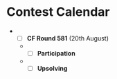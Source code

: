 
# Contest Calendar
* - [ ] **CF Round 581** (20th August) 
  * - [ ] **Participation**
  * - [ ] **Upsolving**
